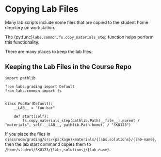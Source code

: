 # Copying Lab Files

Many lab scripts include some files that are copied to the student home directory on workstation.

The {py:func}`labs.common.fs.copy_materials_step` function helps perform this functionality.

There are many places to keep the lab files.

## Keeping the Lab Files in the Course Repo

```
import pathlib

from labs.grading import Default
from labs.common import fs


class FooBar(Default):
    __LAB__ = "foo-bar"

    def start(self):
        fs.copy_materials_step(pathlib.Path(__file__).parent / "materials", self.__LAB__, pathlib.Path.home() / "SKU123")
```

If you place the files in `classroom/grading/src/{package}/materials/{labs,solutions}/{lab-name}`, then the lab start command copies them to `/home/student/SKU123/{labs,solutions}/{lab-name}`.
